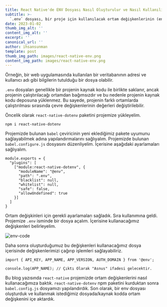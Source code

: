 ```yaml
--- 
title: React Native'de ENV Dosyası Nasıl Oluşturulur ve Nasıl Kullanılır? 
subtitle: >- 
  `.env` dosyası, bir proje için kullanılacak ortam değişkenlerinin (environment variables) tutulduğu bir dosyadır. Bu dosya, projenin çalıştırılacağı ortamda (örneğin, test ortamı, üretim ortamı gibi) değişebilecek olan değerlerin tutulduğu bir yerdir. 
date: 2023-01-02 
thumb_img_alt: '' 
content_img_alt: '' 
excerpt: '' 
canonical_url: '' 
author: ihsansunman 
template: post 
thumb_img_path: images/react-native-env.png 
content_img_path: images/react-native-env.png 
---
```


Örneğin, bir web uygulamasında kullanılan bir veritabanının adresi ve kullanıcı adı gibi bilgilerin tutulduğu bir dosya olabilir.

`.env` dosyaları genellikle bir projenin kaynak kodu ile birlikte saklanır, ancak projenin çalıştırılacağı ortamdan bağımsızdır ve bu nedenle projenin kaynak kodu deposuna yüklenmez. Bu sayede, projenin farklı ortamlarda çalıştırılması sırasında çevre değişkenlerinin değerleri değiştirilebilir.

Öncelik olarak `react-native-dotenv` paketini projemize yükleyelim.

```
npm i react-native-dotenv
```

Projemizde bulunan `babel` çeviricinin yeni eklediğimiz pakete uyumunu sağlayabilmek adına yapılandırmalarını sağlıyalım. Projemizde bulunan `babel.configure.js` dosyasını düzenliyelim. İçerisine aşağıdaki ayarlamaları sağlıyalım.

```
module.exports = {
  "plugins": [
    ["module:react-native-dotenv", {
      "moduleName": "@env",
      "path": ".env",
      "blacklist": null,
      "whitelist": null,
      "safe": false,
      "allowUndefined": true
    }]
  ]
}
```

Ortam değişkinleri için gerekli ayarlamaları sağladık. Sıra kullanımına geldi. Projemize `.env` isminde bir dosya açalım. İçerisine kullanacağımız değişkenleri belirleyelim.

![env-code](https://asnus.com/images/env-code.png)

Daha sonra oluşturduğumuz bu değişkenleri kullanacağımız dosya içerisinde değişkenlerimizi çağırıp işlemleri sağlayabiliriz.

```
import { API_KEY, APP_NAME, APP_VERSION, AUTH_DOMAIN } from '@env';

console.log(APP_NAME); // Çıktı Olarak "Asnus" ifadesi gelecektir.
```

Bu blog yazısında `react-native` projemizde ortam değişkenlerini nasıl kullanacağımıza baktık. `react-native-dotenv` npm paketini kurduktan sonra `babel.config.js` dosyamızı yapılandırdık. Son olarak, bir env dosyası oluşturduk ve kullanmak istediğimiz dosyada/kaynak kodda ortam değişkenini içe aktardık.